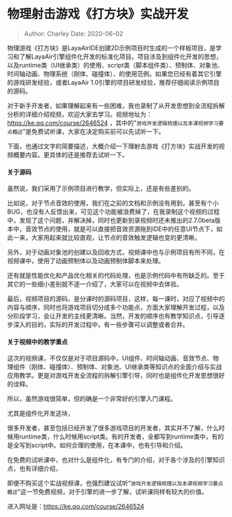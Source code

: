 # 物理射击游戏《打方块》实战开发

> Author: Charley    Date: 2020-06-02

物理游戏《打方块》是LayaAirIDE创建2D示例项目时生成的一个样板项目，是学习和了解LayaAir引擎组件化开发的标准化项目。项目涉及到组件化开发的思想，以及runtime类（UI继承类）的使用、script类（脚本组件类）、预制体、对象池、时间轴动画、物理系统（刚体、碰撞体）、的使用范例。如果您已经有着其它引擎的游戏研发经验，或者LayaAir 1.0引擎的项目研发经验，推荐仔细阅读示例项目的源码。

对于新手开发者，如果理解起来有一些困难，我也录制了从开发思想到全流程拆解分析的详细介绍视频，欢迎大家去学习。视频地址为：https://ke.qq.com/course/2646524 ，其中的"`游戏开发逻辑梳理以及本课视频学习要点概述`"是免费试听课，大家在决定购买前可以先试听一下。

下面，也通过文字的简要描述，大概介绍一下理射击游戏《打方块》实战开发的视频概要内容。更具体的还是推荐去试听一下。



#### 关于源码

虽然说，我们采用了示例项目进行教学，但实际上，还是有些差别的。

比如说，对于节点音效的使用，我们在之前的文档和示例没有用到，甚至有个小BUG，也没有人反馈出来，可见这个功能被浪费掉了，在我录制这个视频的过程中，发现了这个问题，并解决掉，同时也更新到录视频时还未推出的2.7.0beta版本中，音效节点的使用，就是可以直接把音效资源拖到IDE中的任意UI节点下，如此一来，大家用起来就比较直观，让节点的音效触发逻辑也变的更清晰。

另外，对于动画对象池的创建以及回收方式，视频课中也与示例项目有所不同，在视频课中，使用了动画预制体以及动画预制体脚本来处理。

还有就是性能优化和产品优化相关的代码处理，也是示例代码中有所缺乏的。至于其它的一些细小差别就不逐一介绍了，大家可以在视频中去体验。

最后，视频项目的源码，是分课时的源码项目，这样，每一课时，对应了视频中的内容与顺序，同时也将游戏项目切分成多个功能点，方面大家理解开发过程，以及分阶段学习，会让开发的主线更清晰。当然，开发的顺序也有教学知识点，引导逐步深入的目的，实际的开发过程中，有一些步骤可以调整或者合并。



#### 关于视频中的教学重点

这次的视频课，不仅仅是对于项目源码中，UI组件、时间轴动画、音效节点、物理组件（刚体、碰撞体）、预制体、对象池、UI继承类等知识点的全面介绍与实战应用教学。更是对游戏开发全流程的拆解引擎引导，同时也是组件化开发思想很好的诠释。

所以，虽然游戏很简单，但的确是一个非常好的引擎入门课程。

尤其是组件化开发这块，

很多开发者，甚至包括已经开发了很多游戏项目的开发者，其实并不了解，什么时候用runtime类，什么时候用script类。有的开发者，全都写到runtime类中，有的是全写到script中。如何合理的使用，在本课中，也有引导和介绍。

在免费的试听课中，也对什么是组件化，有专门的介绍，对于各个涉及的引擎知识点，也有详细介绍，

即便不购买这个实战视频课，也强烈建议试听“`游戏开发逻辑梳理以及本课视频学习要点概述`"这一节免费视频，对于引擎的进一步了解，试听课同样有较大的价值。

进入网址是：https://ke.qq.com/course/2646524 



